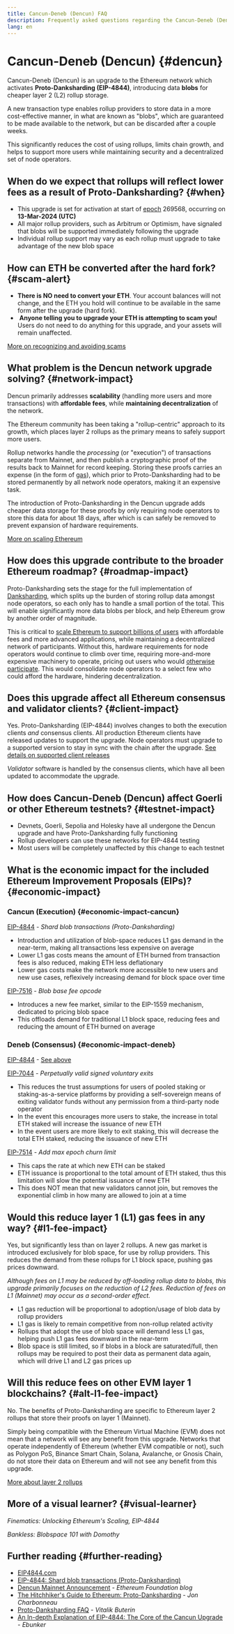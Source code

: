 ```yaml
---
title: Cancun-Deneb (Dencun) FAQ
description: Frequently asked questions regarding the Cancun-Deneb (Dencun) network upgrade
lang: en
---
```


# Cancun-Deneb (Dencun) {#dencun}

Cancun-Deneb (Dencun) is an upgrade to the Ethereum network which activates **Proto-Danksharding (EIP-4844)**, introducing data **blobs** for cheaper layer 2 (L2) rollup storage.

A new transaction type enables rollup providers to store data in a more cost-effective manner, in what are known as "blobs", which are guaranteed to be made available to the network, but can be discarded after a couple weeks.

This significantly reduces the cost of using rollups, limits chain growth, and helps to support more users while maintaining security and a decentralized set of node operators.

## When do we expect that rollups will reflect lower fees as a result of Proto-Danksharding? {#when}

- This upgrade is set for activation at start of [epoch](/glossary/#epoch) 269568, occurring on **13-Mar-2024 (UTC)**
- All major rollup providers, such as Arbitrum or Optimism, have signaled that blobs will be supported immediately following the upgrade
- Individual rollup support may vary as each rollup must upgrade to take advantage of the new blob space

## How can ETH be converted after the hard fork? {#scam-alert}

- **There is NO need to convert your ETH**. Your account balances will not change, and the ETH you hold will continue to be available in the same form after the upgrade (hard fork).
- <Emoji text="⚠️" /> <strong>Anyone telling you to upgrade your ETH is attempting to scam you!</strong> Users do not need to do anything for this upgrade, and your assets will remain unaffected.

[More on recognizing and avoiding scams](/security/)

## What problem is the Dencun network upgrade solving? {#network-impact}

Dencun primarily addresses **scalability** (handling more users and more transactions) with **affordable fees**, while **maintaining decentralization** of the network.

The Ethereum community has been taking a "rollup-centric" approach to its growth, which places layer 2 rollups as the primary means to safely support more users.

Rollup networks handle the _processing_ (or "execution") of transactions separate from Mainnet, and then publish a cryptographic proof of the results back to Mainnet for record keeping. Storing these proofs carries an expense (in the form of [gas](/glossary/#gas)), which prior to Proto-Danksharding had to be stored permanently by all network node operators, making it an expensive task.

The introduction of Proto-Danksharding in the Dencun upgrade adds cheaper data storage for these proofs by only requiring node operators to store this data for about 18 days, after which is can safely be removed to prevent expansion of hardware requirements.

[More on scaling Ethereum](/roadmap/scaling/)

## How does this upgrade contribute to the broader Ethereum roadmap? {#roadmap-impact}

Proto-Danksharding sets the stage for the full implementation of [Danksharding](/roadmap/danksharding/), which splits up the burden of storing rollup data amongst node operators, so each only has to handle a small portion of the total. This will <!-- TIME-SENSITIVE --> enable significantly more data blobs per block, and help Ethereum grow by another order of magnitude.

This is critical to [scale Ethereum to support billions of users](/roadmap/scaling/) with affordable fees and more advanced applications, while maintaining a decentralized network of participants. Without this, hardware requirements for node operators would continue to climb over time, requiring more-and-more expensive machinery to operate, pricing out users who would [otherwise participate](/run-a-node/). This would consolidate node operators to a select few who could afford the hardware, hindering decentralization.

## Does this upgrade affect all Ethereum consensus and validator clients? {#client-impact}

Yes. Proto-Danksharding (EIP-4844) involves changes to both the execution clients _and_ consensus clients. All production Ethereum clients have released updates to support the upgrade. Node operators must upgrade to a supported version to stay in sync with the chain after the upgrade. <!-- TIME-SENSITIVE --> [See details on supported client releases](https://blog.ethereum.org/2024/02/27/dencun-mainnet-announcement#client-releases)

_Validator_ software is handled by the consensus clients, which have all been updated to accommodate the upgrade.

## How does Cancun-Deneb (Dencun) affect Goerli or other Ethereum testnets? {#testnet-impact}

- Devnets, Goerli, Sepolia and Holesky have all undergone the Dencun upgrade and have Proto-Danksharding fully functioning
- Rollup developers can use these networks for EIP-4844 testing
- Most users will be completely unaffected by this change to each testnet

## What is the economic impact for the included Ethereum Improvement Proposals (EIPs)? {#economic-impact}

### Cancun (Execution) {#economic-impact-cancun}

[EIP-4844](https://eips.ethereum.org/EIPS/eip-4844) - *Shard blob transactions (Proto-Danksharding)*

- Introduction and utilization of blob-space reduces L1 gas demand in the near-term, making all transactions less expensive on average <!-- See below -->
- Lower L1 gas costs means the amount of ETH burned from transaction fees is also reduced, making ETH less deflationary
- Lower gas costs make the network more accessible to new users and new use cases, reflexively increasing demand for block space over time

[EIP-7516](https://eips.ethereum.org/EIPS/eip-7516) - *Blob base fee opcode*

- Introduces a new fee market, similar to the EIP-1559 mechanism, dedicated to pricing blob space
- This offloads demand for traditional L1 block space, reducing fees and reducing the amount of ETH burned on average

### Deneb (Consensus) {#economic-impact-deneb}

[EIP-4844](https://eips.ethereum.org/EIPS/eip-4844) - [See above](#economic-impact-cancun)

[EIP-7044](https://eips.ethereum.org/EIPS/eip-7044) - *Perpetually valid signed voluntary exits*

- This reduces the trust assumptions for users of pooled staking or staking-as-a-service platforms by providing a self-sovereign means of exiting validator funds without any permission from a third-party node operator
- In the event this encourages more users to stake, the increase in total ETH staked will increase the issuance of new ETH
- In the event users are more likely to exit staking, this will decrease the total ETH staked, reducing the issuance of new ETH

[EIP-7514](https://eips.ethereum.org/EIPS/eip-7514) - *Add max epoch churn limit*

- This caps the rate at which new ETH can be staked
- ETH issuance is proportional to the total amount of ETH staked, thus this limitation will slow the potential issuance of new ETH
- This does NOT mean that new validators cannot join, but removes the exponential climb in how many are allowed to join at a time

## Would this reduce layer 1 (L1) gas fees in any way? {#l1-fee-impact}

Yes, but significantly less than on layer 2 rollups. A new gas market is introduced exclusively for blob space, for use by rollup providers. This reduces the demand from these rollups for L1 block space, pushing gas prices downward.

_Although fees on L1 may be reduced by off-loading rollup data to blobs, this upgrade primarily focuses on the reduction of L2 fees. Reduction of fees on L1 (Mainnet) may occur as a second-order effect._

- L1 gas reduction will be proportional to adoption/usage of blob data by rollup providers
- L1 gas is likely to remain competitive from non-rollup related activity
- Rollups that adopt the use of blob space will demand less L1 gas, helping push L1 gas fees downward in the near-term
- Blob space is still limited, so if blobs in a block are saturated/full, then rollups may be required to post their data as permanent data again, which will drive L1 and L2 gas prices up

## Will this reduce fees on other EVM layer 1 blockchains? {#alt-l1-fee-impact}

No. The benefits of Proto-Danksharding are specific to Ethereum layer 2 rollups that store their proofs on layer 1 (Mainnet).

Simply being compatible with the Ethereum Virtual Machine (EVM) does not mean that a network will see any benefit from this upgrade. Networks that operate independently of Ethereum (whether EVM compatible or not), such as Polygon PoS, Binance Smart Chain, Solana, Avalanche, or Gnosis Chain, do not store their data on Ethereum and will not see any benefit from this upgrade.

[More about layer 2 rollups](/layer-2/)

## More of a visual learner? {#visual-learner}

<YouTube id="HT9PHWloIiU" />

_Finematics: Unlocking Ethereum's Scaling, EIP-4844_

<YouTube id="dFjyUY3e53Q" />

_Bankless: Blobspace 101 with Domothy_

## Further reading {#further-reading}

- [EIP4844.com](https://www.eip4844.com/)
- [EIP-4844: Shard blob transactions (Proto-Danksharding)](https://eips.ethereum.org/EIPS/eip-4844)
- [Dencun Mainnet Announcement](https://blog.ethereum.org/2024/02/27/dencun-mainnet-announcement) - _Ethereum Foundation blog_
- [The Hitchhiker's Guide to Ethereum: Proto-Danksharding](https://members.delphidigital.io/reports/the-hitchhikers-guide-to-ethereum/#proto-danksharding-eip-4844) - _Jon Charbonneau_
- [Proto-Danksharding FAQ](https://notes.ethereum.org/@vbuterin/proto_danksharding_faq) - _Vitalik Buterin_
- [An In-depth Explanation of EIP-4844: The Core of the Cancun Upgrade](https://medium.com/@ebunker.io/an-in-depth-explanation-of-eip-4844-the-core-of-the-cancun-upgrade-de7b13761d2c) - _Ebunker_